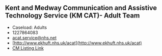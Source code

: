 
## Kent and Medway Communication and Assistive Technology Service (KM CAT)- Adult Team

- Caseload: Adults 
- <i class="fa fa-phone"></i> 1227864083
- <i class="fa fa-envelope"></i> <a href="mailto:acat.service@nhs.net">acat.service@nhs.net</a>
- <i class="fa fa-home"></i> [http://www.ekhuft.nhs.uk/acat](http://www.ekhuft.nhs.uk/acat)
- [CM Listing Link](http://www.communicationmatters.org.uk/contact-assessment-service/km-cat-adults)
